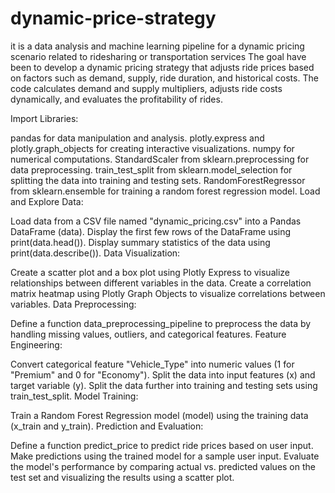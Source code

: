 # dynamic-price-strategy
it is a data analysis and machine learning pipeline for a dynamic pricing scenario related to ridesharing or transportation services
The goal have been to develop a dynamic pricing strategy that adjusts ride prices based on factors such as demand, supply, ride duration, and historical costs. The code calculates demand and supply multipliers, adjusts ride costs dynamically, and evaluates the profitability of rides.


Import Libraries:

pandas for data manipulation and analysis.
plotly.express and plotly.graph_objects for creating interactive visualizations.
numpy for numerical computations.
StandardScaler from sklearn.preprocessing for data preprocessing.
train_test_split from sklearn.model_selection for splitting the data into training and testing sets.
RandomForestRegressor from sklearn.ensemble for training a random forest regression model.
Load and Explore Data:

Load data from a CSV file named "dynamic_pricing.csv" into a Pandas DataFrame (data).
Display the first few rows of the DataFrame using print(data.head()).
Display summary statistics of the data using print(data.describe()).
Data Visualization:

Create a scatter plot and a box plot using Plotly Express to visualize relationships between different variables in the data.
Create a correlation matrix heatmap using Plotly Graph Objects to visualize correlations between variables.
Data Preprocessing:

Define a function data_preprocessing_pipeline to preprocess the data by handling missing values, outliers, and categorical features.
Feature Engineering:

Convert categorical feature "Vehicle_Type" into numeric values (1 for "Premium" and 0 for "Economy").
Split the data into input features (x) and target variable (y).
Split the data further into training and testing sets using train_test_split.
Model Training:

Train a Random Forest Regression model (model) using the training data (x_train and y_train).
Prediction and Evaluation:

Define a function predict_price to predict ride prices based on user input.
Make predictions using the trained model for a sample user input.
Evaluate the model's performance by comparing actual vs. predicted values on the test set and visualizing the results using a scatter plot.
